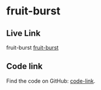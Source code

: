 # fruit-burst

## Live Link
fruit-burst [fruit-burst](https://rafikulislam775.github.io/fruit-burst/#slide3)

##  Code link
Find the  code on GitHub: [code-link](https://github.com/rafikulislam775/fruit-burst).

